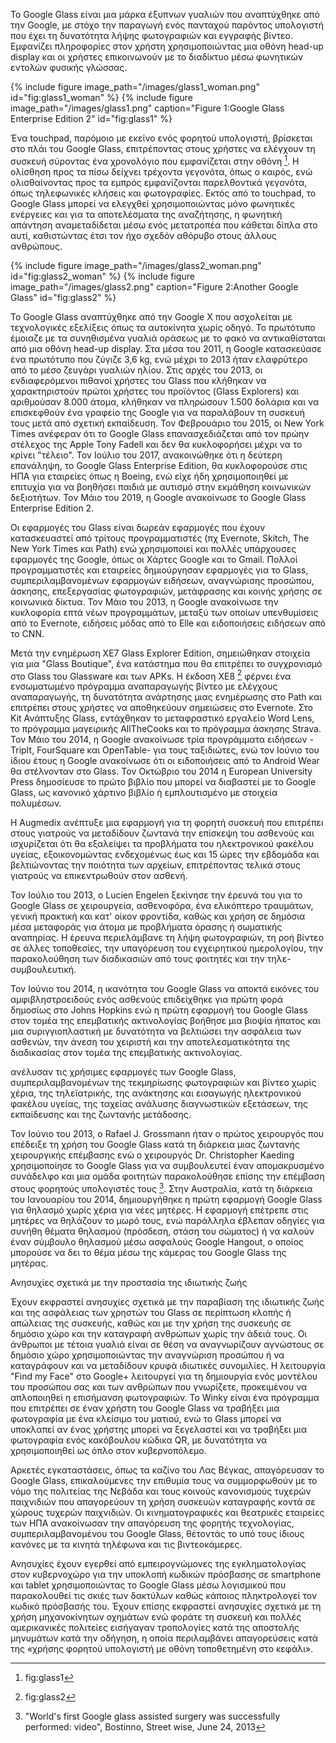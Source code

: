 Το Google Glass είναι μια μάρκα έξυπνων γυαλιών που αναπτύχθηκε από την Google, με στόχο την παραγωγή ενός πανταχού παρόντος 
υπολογιστή που έχει τη δυνατότητα λήψης φωτογραφιών και εγγραφής βίντεο.  Εμφανίζει πληροφορίες στον χρήστη χρησιμοποιώντας 
μια οθόνη head-up display και οι χρήστες επικοινωνούν με το διαδίκτυο μέσω φωνητικών εντολών φυσικής γλώσσας.

{% include figure image_path="/images/glass1_woman.png"  id="fig:glass1_woman" %}
{% include figure image_path="/images/glass1.png" caption="Figure 1:Google Glass Enterprise Edition 2" id="fig:glass1" %}

Ένα touchpad, παρόμοιο με εκείνο ενός φορητού υπολογιστή, βρίσκεται στο πλάι του Google Glass, επιτρέποντας στους χρήστες 
να ελέγχουν τη συσκευή σύροντας ένα χρονολόγιο που εμφανίζεται στην οθόνη [^1]. 
Η ολίσθηση προς τα πίσω δείχνει τρέχοντα γεγονότα, όπως ο καιρός, ενώ ολισθαίνοντας προς τα εμπρός 
εμφανίζονται παρελθοντικά γεγονότα, όπως τηλεφωνικές κλήσεις και φωτογραφίες.  Εκτός από το touchpad, 
το Google Glass μπορεί να ελεγχθεί χρησιμοποιώντας μόνο φωνητικές ενέργειες και για τα αποτελέσματα της αναζήτησης, 
η φωνητική απάντηση αναμεταδίδεται μέσω ενός μετατροπέα που κάθεται δίπλα στο αυτί, καθιστώντας έτσι τον ήχο σχεδόν αθόρυβο στους άλλους ανθρώπους.

{% include figure image_path="/images/glass2_woman.png" id="fig:glass2_woman" %}
{% include figure image_path="/images/glass2.png" caption="Figure 2:Another Google Glass" id="fig:glass2" %}

Το Google Glass αναπτύχθηκε από την Google X που ασχολείται με τεχνολογικές εξελίξεις όπως τα αυτοκίνητα χωρίς οδηγό. Το πρωτότυπο έμοιαζε με τα συνηθισμένα γυαλιά οράσεως με το φακό να αντικαθίσταται από μια οθόνη head-up display.  Στα μέσα του 2011, η Google κατασκεύασε ένα πρωτότυπο που ζύγιζε 3,6 kg, ενώ μέχρι το 2013 ήταν ελαφρύτερο από το μέσο ζευγάρι γυαλιών ηλίου. Στις αρχές του 2013, οι ενδιαφερόμενοι πιθανοί χρήστες του Glass που κλήθηκαν να χαρακτηριστούν πρώτοι χρήστες του προϊόντος (Glass Explorers) και αριθμούσαν 8.000 άτομα, κλήθηκαν να πληρώσουν 1.500 δολάρια και να επισκεφθούν ένα γραφείο της Google για να παραλάβουν τη συσκευή τους μετά από σχετική εκπαίδευση.  Τον Φεβρουάριο του 2015, οι New York Times ανέφεραν ότι το Google Glass επανασχεδιάζεται από τον πρώην στέλεχος της Apple Tony Fadell και δεν θα κυκλοφορήσει μέχρι να το κρίνει "τέλειο". Τον Ιούλιο του 2017, ανακοινώθηκε ότι η δεύτερη επανάληψη, το Google Glass Enterprise Edition, θα κυκλοφορούσε στις ΗΠΑ για εταιρείες όπως η Boeing, ενώ είχε ήδη χρησιμοποιηθεί με επιτυχία για να βοηθήσει παιδιά με αυτισμό στην εκμάθηση κοινωνικών δεξιοτήτων. Τον Μάιο του 2019, η Google ανακοίνωσε το Google Glass Enterprise Edition 2. 

Οι εφαρμογές του Glass είναι δωρεάν εφαρμογές που έχουν κατασκευαστεί από τρίτους προγραμματιστές (πχ Evernote, Skitch, The New York Times και Path) ενώ χρησιμοποιεί και πολλές υπάρχουσες εφαρμογές της Google, όπως οι Χάρτες Google και το Gmail. Πολλοί προγραμματιστές και εταιρείες δημιούργησαν εφαρμογές για το Glass, συμπεριλαμβανομένων εφαρμογών ειδήσεων, αναγνώρισης προσώπου, άσκησης, επεξεργασίας φωτογραφιών, μετάφρασης και κοινής χρήσης σε κοινωνικά δίκτυα. Τον Μάιο του 2013, η Google ανακοίνωσε την κυκλοφορία επτά νέων προγραμμάτων, μεταξύ των οποίων υπενθυμίσεις από το Evernote, ειδήσεις μόδας από το Elle και ειδοποιήσεις ειδήσεων από το CNN. 

Μετά την ενημέρωση XE7 Glass Explorer Edition, σημειώθηκαν στοιχεία για μια "Glass Boutique", ένα κατάστημα που θα επιτρέπει το συγχρονισμό στο Glass του Glassware και των APKs. Η έκδοση XE8 [^3] φέρνει ένα ενσωματωμένο πρόγραμμα αναπαραγωγής βίντεο με ελέγχους αναπαραγωγής, τη δυνατότητα ανάρτησης μιας ενημέρωσης στο Path και επιτρέπει στους χρήστες να αποθηκεύουν σημειώσεις στο Evernote.  Στο Kit Ανάπτυξης Glass, εντάχθηκαν το μεταφραστικό εργαλείο Word Lens, το πρόγραμμα μαγειρικής AllTheCooks και το πρόγραμμα άσκησης Strava. Τον Μάιο του 2014, η Google ανακοίνωσε τρία προγράμματα ειδήσεων -TripIt, FourSquare και OpenTable- για τους ταξιδιώτες, ενώ τον Ιούνιο του ίδιου έτους  η Google ανακοίνωσε ότι οι ειδοποιήσεις από το Android Wear θα στέλνονταν στο Glass. Τον Οκτώβριο του 2014 η European University Press δημοσίευσε το πρώτο βιβλίο που μπορεί να διαβαστεί με το Google Glass, ως κανονικό χάρτινο βιβλίο ή εμπλουτισμένο με στοιχεία πολυμέσων.

Η Augmedix ανέπτυξε μια εφαρμογή για τη φορητή συσκευή που επιτρέπει στους γιατρούς να μεταδίδουν ζωντανά την επίσκεψη του ασθενούς και ισχυρίζεται ότι θα εξαλείψει τα προβλήματα του ηλεκτρονικού φακέλου υγείας, εξοικονομώντας ενδεχομένως έως και 15 ώρες την εβδομάδα και βελτιώνοντας την ποιότητα των αρχείων, επιτρέποντας τελικά στους γιατρούς να επικεντρωθούν στον ασθενή.

Τον Ιούλιο του 2013, ο Lucien Engelen ξεκίνησε την έρευνά του για το Google Glass  σε χειρουργεία, ασθενοφόρα, ένα ελικόπτερο τραυμάτων, γενική πρακτική και κατ' οίκον φροντίδα, καθώς και χρήση σε δημόσια μέσα μεταφοράς για άτομα με προβλήματα όρασης ή σωματικής αναπηρίας. Η έρευνα περιελάμβανε τη λήψη φωτογραφιών, τη ροή βίντεο σε άλλες τοποθεσίες, την υπαγόρευση του εγχειρητικού ημερολογίου, την παρακολούθηση των διαδικασιών από τους φοιτητές και την τηλε-συμβουλευτική. 

Τον Ιούνιο του 2014, η ικανότητα του Google Glass να αποκτά εικόνες του αμφιβληστροειδούς ενός ασθενούς επιδείχθηκε για πρώτη φορά δημοσίως στο Johns Hopkins ενώ η πρώτη εφαρμογή του Google Glass στον τομέα της επεμβατικής ακτινολογίας βοήθησε μια βιοψία ήπατος και μια συριγγιοπλαστική με δυνατότητα να βελτιώσει την ασφάλεια των ασθενών, την άνεση του χειριστή και την αποτελεσματικότητα της διαδικασίας στον τομέα της επεμβατικής ακτινολογίας.

ανέλυσαν τις χρήσιμες εφαρμογές των Google Glass, συμπεριλαμβανομένων της τεκμηρίωσης φωτογραφιών και βίντεο χωρίς χέρια, της τηλεϊατρικής, της ανάκτησης και εισαγωγής ηλεκτρονικού φακέλου υγείας, της ταχείας ανάλυσης διαγνωστικών εξετάσεων, της εκπαίδευσης και της ζωντανής μετάδοσης.

Τον Ιούνιο του 2013, ο Rafael J. Grossmann  ήταν ο πρώτος χειρουργός που επέδειξε τη χρήση του Google Glass κατά τη διάρκεια μιας ζωντανής χειρουργικής επέμβασης ενώ ο χειρουργός Dr. Christopher Kaeding χρησιμοποίησε το Google Glass για να συμβουλευτεί έναν απομακρυσμένο συνάδελφο και μια ομάδα φοιτητών παρακολούθησε επίσης την επέμβαση στους φορητούς υπολογιστές τους [^2]. 
Στην Αυστραλία, κατά τη διάρκεια του Ιανουαρίου του 2014, δημιουργήθηκε η πρώτη εφαρμογή Google Glass για θηλασμό χωρίς χέρια για νέες μητέρες. Η εφαρμογή επέτρεπε στις μητέρες να θηλάζουν το μωρό τους, ενώ παράλληλα έβλεπαν οδηγίες για συνήθη θέματα θηλασμού (πρόσδεση, στάση του σώματος) ή να καλούν έναν σύμβουλο θηλασμού μέσω ασφαλούς Google Hangout, ο οποίος μπορούσε να δει το θέμα μέσω της κάμερας του Google Glass της μητέρας.

Ανησυχίες σχετικά με την προστασία της ιδιωτικής ζωής

Έχουν εκφραστεί ανησυχίες σχετικά με την παραβίαση της ιδιωτικής ζωής και της ασφάλειας των χρηστών του Glass σε περίπτωση κλοπής ή απώλειας της συσκευής, καθώς και με την χρήση της συσκευής σε δημόσιο χώρο και την καταγραφή ανθρώπων χωρίς την άδειά τους. Οι άνθρωποι με τέτοια γυαλιά είναι σε θέση να αναγνωρίζουν αγνώστους σε δημόσιο χώρο χρησιμοποιώντας την αναγνώριση προσώπου ή να καταγράφουν και να μεταδίδουν κρυφά ιδιωτικές συνομιλίες. Η λειτουργία "Find my Face" στο Google+ λειτουργεί για τη δημιουργία ενός μοντέλου του προσώπου σας και των ανθρώπων που γνωρίζετε, προκειμένου να απλοποιηθεί η επισήμανση φωτογραφιών.
Το Winky είναι ένα πρόγραμμα που επιτρέπει σε έναν χρήστη του Google Glass να τραβήξει μια φωτογραφία με ένα κλείσιμο του ματιού, ενώ το Glass μπορεί να υποκλαπεί αν ένας χρήστης μπορεί να ξεγελαστεί και να τραβήξει μια φωτογραφία ενός κακόβουλου κώδικα QR, με δυνατότητα να χρησιμοποιηθεί ως όπλο στον κυβερνοπόλεμο.

Αρκετές εγκαταστάσεις, όπως τα καζίνο του Λας Βέγκας, απαγόρευσαν το Google Glass, επικαλούμενες την επιθυμία τους να συμμορφωθούν με το νόμο της πολιτείας της Νεβάδα και τους κοινούς κανονισμούς τυχερών παιχνιδιών που απαγορεύουν τη χρήση συσκευών καταγραφής κοντά σε χώρους τυχερών παιχνιδιών. Οι κινηματογραφικές και θεατρικές εταιρείες των ΗΠΑ  ανακοίνωσαν την απαγόρευση της φορητής τεχνολογίας, συμπεριλαμβανομένου του Google Glass, θέτοντάς το υπό τους ίδιους κανόνες με τα κινητά τηλέφωνα και τις βιντεοκάμερες.

Ανησυχίες έχουν εγερθεί από εμπειρογνώμονες της εγκληματολογίας στον κυβερνοχώρο για την υποκλοπή κωδικών πρόσβασης σε smartphone και tablet χρησιμοποιώντας το Google Glass μέσω λογισμικού που παρακολουθεί τις σκιές των δακτύλων καθώς κάποιος πληκτρολογεί τον κωδικό πρόσβασής του. Έχουν επίσης εκφραστεί ανησυχίες σχετικά με τη χρήση μηχανοκίνητων οχημάτων ενώ φοράτε τη συσκευή και πολλές αμερικανικές πολιτείες εισήγαγαν τροπολογίες κατά της αποστολής μηνυμάτων κατά την οδήγηση, η οποία περιλαμβάνει απαγορεύσεις κατά της «χρήσης φορητού υπολογιστή με οθόνη τοποθετημένη στο κεφάλι».


[^1]: fig:glass1

[^2]: "World's first Google glass assisted surgery was successfully performed: video", Bostinno, Street wise, June 24, 2013

[^3]: fig:glass2
